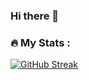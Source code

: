### Hi there 👋


### :fire: My Stats :
[![GitHub Streak](https://github-readme-streak-stats.herokuapp.com?user=soapiane&theme=transparent&date_format=j%20M%5B%20Y%5D&mode=weekly)](https://git.io/streak-stats)
<!--
**Soapiane/Soapiane** is a ✨ _special_ ✨ repository because its `README.md` (this file) appears on your GitHub profile.

Here are some ideas to get you started:

- 🔭 I’m currently working on ...
- 🌱 I’m currently learning ...
- 👯 I’m looking to collaborate on ...
- 🤔 I’m looking for help with ...
- 💬 Ask me about ...
- 📫 How to reach me: ...
- 😄 Pronouns: ...
- ⚡ Fun fact: ...
-->
